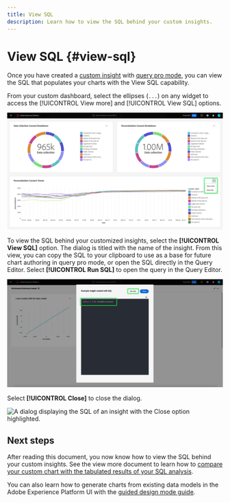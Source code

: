 ```yaml
---
title: View SQL
description: Learn how to view the SQL behind your custom insights.
---
```

# View SQL {#view-sql}

Once you have created a [custom insight](./overview.md) with [query pro mode](./query-pro-mode.md), you can view the SQL that populates your charts with the View SQL capability.

From your custom dashboard, select the ellipses (`...`) on any widget to access the [!UICONTROL View more] and [!UICONTROL View SQL] options.

![A custom dashboard with an insight's ellipses dropdown menu and the View more and View SQL options highlighted.](../../images/user-defined-dashboards/sql-workflow/ellipses-dropdown.png)

To view the SQL behind your customized insights, select the **[!UICONTROL View SQL]** option. The dialog is titled with the name of the insight. From this view, you can copy the SQL to your clipboard to use as a base for future chart authoring in query pro mode, or open the SQL directly in the Query Editor. Select **[!UICONTROL Run SQL]** to open the query in the Query Editor. 

![A dialog displaying the SQL of an insight with the SQL and Run SQL option highlighted.](../../images/customizable-insights/view-sql.png)

Select **[!UICONTROL Close]** to close the dialog.

![A dialog displaying the SQL of an insight with the Close option highlighted.](../../images/user-defined-dashboards/close-sql-dialog.png)

## Next steps

After reading this document, you now know how to view the SQL behind your custom insights. See the view more document to learn how to [compare your custom chart with the tabulated results of your SQL analysis](./view-more.md). 

You can also learn how to generate charts from existing data models in the Adobe Experience Platform UI with the [guided design mode guide](../../user-defined-dashboards.md).
